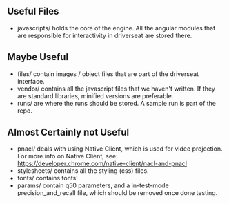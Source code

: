 ## Useful Files
- javascripts/ holds the core of the engine. All the angular modules that are responsible for interactivity in driverseat are stored there.

## Maybe Useful
- files/ contain images / object files that are part of the driverseat interface.
- vendor/ contains all the javascript files that we haven't written. If they are standard libraries, minified versions are preferable.
- runs/ are where the runs should be stored. A sample run is part of the repo.

## Almost Certainly not Useful
- pnacl/ deals with using Native Client, which is used for video projection. For more info on Native Client, see: https://developer.chrome.com/native-client/nacl-and-pnacl
- stylesheets/ contains all the styling (css) files.
- fonts/ contains fonts!
- params/ contain q50 parameters, and a in-test-mode precision_and_recall file, which should be removed once done testing. 